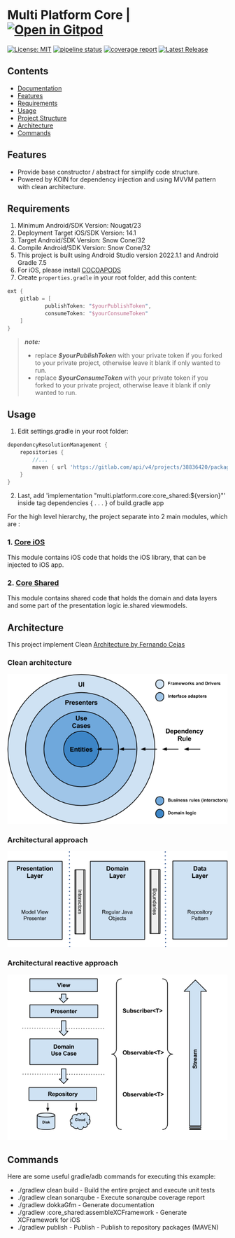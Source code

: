 # Multi Platform Core  | [![Open in Gitpod](https://gitpod.io/button/open-in-gitpod.svg)](https://gitpod.io/#https://gitlab.com/tossaro/kotlin-multi-platform-core/tree/develop)

[![License: MIT](https://img.shields.io/badge/License-MIT-yellow.svg)](https://opensource.org/licenses/MIT) [![pipeline status](https://gitlab.com/tossaro/kotlin-multi-platform-core/badges/main/pipeline.svg)](https://gitlab.com/tossaro/kotlin-multi-platform-core/-/commits/main) [![coverage report](https://gitlab.com/tossaro/kotlin-multi-platform-core/badges/main/coverage.svg)](https://gitlab.com/tossaro/kotlin-multi-platform-core/-/commits/main) [![Latest Release](https://gitlab.com/tossaro/kotlin-multi-platform-core/-/badges/release.svg)](https://gitlab.com/tossaro/kotlin-multi-platform-core/-/releases)

## Contents

- [Documentation](https://gitlab.com/tossaro/kotlin-multi-platform-core/tree/main/docs)
- [Features](#features)
- [Requirements](#requirements)
- [Usage](#usage)
- [Project Structure](#project-structure)
- [Architecture](#architecture)
- [Commands](#commands)

## Features

- Provide base constructor / abstract for simplify code structure.
- Powered by KOIN for dependency injection and using MVVM pattern with clean architecture.

## Requirements

1. Minimum Android/SDK Version: Nougat/23
2. Deployment Target iOS/SDK Version: 14.1
3. Target Android/SDK Version: Snow Cone/32
4. Compile Android/SDK Version: Snow Cone/32
5. This project is built using Android Studio version 2022.1.1 and Android Gradle 7.5
6. For iOS, please install [COCOAPODS](https://cocoapods.org/)
7. Create `properties.gradle` in your root folder, add this content:
```groovy
ext {
    gitlab = [
            publishToken: "$yourPublishToken",
            consumeToken: "$yourConsumeToken"
    ]
}
```
> ***note:***
>- replace ***$yourPublishToken*** with your private token if you forked to your private project, otherwise leave it blank if only wanted to run.
>- replace ***$yourConsumeToken*** with your private token if you forked to your private project, otherwise leave it blank if only wanted to run.

## Usage

1. Edit settings.gradle in your root folder:

```groovy
dependencyResolutionManagement {
    repositories {
        //...
        maven { url 'https://gitlab.com/api/v4/projects/38836420/packages/maven' }
    }
}
```

2. Last, add 'implementation "multi.platform.core:core_shared:${version}"' inside tag
   dependencies { . . . } of build.gradle app

For the high level hierarchy, the project separate into 2 main modules, which are :

### 1. [Core iOS](https://gitlab.com/tossaro/kotlin-multi-platform-core/tree/main/core_ios)
This module contains iOS code that holds the iOS library, that can be injected to iOS app.

### 2. [Core Shared](https://gitlab.com/tossaro/kotlin-multi-platform-core/tree/main/core_shared)
This module contains shared code that holds the domain and data layers and some part of the presentation logic ie.shared viewmodels.

## Architecture

This project implement
Clean [Architecture by Fernando Cejas](https://github.com/android10/Android-CleanArchitecture)

### Clean architecture

![Image Clean architecture](/resources/clean_architecture.png)

### Architectural approach

![Image Architectural approach](/resources/clean_architecture_layers.png)

### Architectural reactive approach

![Image Architectural reactive approach](/resources/clean_architecture_layers_details.png)

## Commands

Here are some useful gradle/adb commands for executing this example:

* ./gradlew clean build - Build the entire project and execute unit tests
* ./gradlew clean sonarqube - Execute sonarqube coverage report
* ./gradlew dokkaGfm - Generate documentation
* ./gradlew :core_shared:assembleXCFramework - Generate XCFramework for iOS
* ./gradlew publish - Publish - Publish to repository packages (MAVEN)